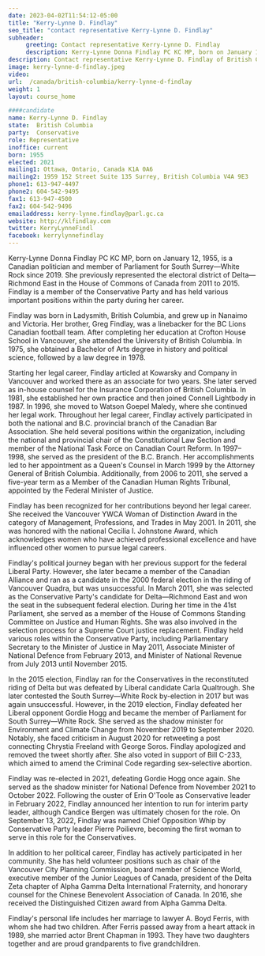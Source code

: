 ```yaml
---
date: 2023-04-02T11:54:12-05:00
title: "Kerry-Lynne D. Findlay"
seo_title: "contact representative Kerry-Lynne D. Findlay"
subheader:
     greeting: Contact representative Kerry-Lynne D. Findlay
     description: Kerry-Lynne Donna Findlay PC KC MP, born on January 12, 1955, is a Canadian politician and member of Parliament for South Surrey—White Rock since 2019. She previously represented the electoral district of Delta—Richmond East in the House of Commons of Canada from 2011 to 2015. Findlay is a member of the Conservative Party and has held various important positions within the party during her career.
description: Contact representative Kerry-Lynne D. Findlay of British Columbia. Contact information for Kerry-Lynne D. Findlay includes email address, phone number, and mailing address.
image: kerry-lynne-d-findlay.jpeg
video:
url:  /canada/british-columbia/kerry-lynne-d-findlay
weight: 1
layout: course_home

####candidate
name: Kerry-Lynne D. Findlay
state:	British Columbia
party:	Conservative
role: Representative
inoffice: current
born: 1955
elected: 2021
mailing1: Ottawa, Ontario, Canada K1A 0A6
mailing2: 1959 152 Street Suite 135 Surrey, British Columbia V4A 9E3
phone1: 613-947-4497
phone2: 604-542-9495
fax1: 613-947-4500
fax2: 604-542-9496
emailaddress: kerry-lynne.findlay@parl.gc.ca
website: http://klfindlay.com
twitter: KerryLynneFindl
facebook: kerrylynnefindlay
---
```


Kerry-Lynne Donna Findlay PC KC MP, born on January 12, 1955, is a Canadian politician and member of Parliament for South Surrey—White Rock since 2019. She previously represented the electoral district of Delta—Richmond East in the House of Commons of Canada from 2011 to 2015. Findlay is a member of the Conservative Party and has held various important positions within the party during her career.

Findlay was born in Ladysmith, British Columbia, and grew up in Nanaimo and Victoria. Her brother, Greg Findlay, was a linebacker for the BC Lions Canadian football team. After completing her education at Crofton House School in Vancouver, she attended the University of British Columbia. In 1975, she obtained a Bachelor of Arts degree in history and political science, followed by a law degree in 1978.

Starting her legal career, Findlay articled at Kowarsky and Company in Vancouver and worked there as an associate for two years. She later served as in-house counsel for the Insurance Corporation of British Columbia. In 1981, she established her own practice and then joined Connell Lightbody in 1987. In 1996, she moved to Watson Goepel Maledy, where she continued her legal work. Throughout her legal career, Findlay actively participated in both the national and B.C. provincial branch of the Canadian Bar Association. She held several positions within the organization, including the national and provincial chair of the Constitutional Law Section and member of the National Task Force on Canadian Court Reform. In 1997–1998, she served as the president of the B.C. Branch. Her accomplishments led to her appointment as a Queen's Counsel in March 1999 by the Attorney General of British Columbia. Additionally, from 2006 to 2011, she served a five-year term as a Member of the Canadian Human Rights Tribunal, appointed by the Federal Minister of Justice.

Findlay has been recognized for her contributions beyond her legal career. She received the Vancouver YWCA Woman of Distinction Award in the category of Management, Professions, and Trades in May 2001. In 2011, she was honored with the national Cecilia I. Johnstone Award, which acknowledges women who have achieved professional excellence and have influenced other women to pursue legal careers.

Findlay's political journey began with her previous support for the federal Liberal Party. However, she later became a member of the Canadian Alliance and ran as a candidate in the 2000 federal election in the riding of Vancouver Quadra, but was unsuccessful. In March 2011, she was selected as the Conservative Party's candidate for Delta—Richmond East and won the seat in the subsequent federal election. During her time in the 41st Parliament, she served as a member of the House of Commons Standing Committee on Justice and Human Rights. She was also involved in the selection process for a Supreme Court justice replacement. Findlay held various roles within the Conservative Party, including Parliamentary Secretary to the Minister of Justice in May 2011, Associate Minister of National Defence from February 2013, and Minister of National Revenue from July 2013 until November 2015.

In the 2015 election, Findlay ran for the Conservatives in the reconstituted riding of Delta but was defeated by Liberal candidate Carla Qualtrough. She later contested the South Surrey—White Rock by-election in 2017 but was again unsuccessful. However, in the 2019 election, Findlay defeated her Liberal opponent Gordie Hogg and became the member of Parliament for South Surrey—White Rock. She served as the shadow minister for Environment and Climate Change from November 2019 to September 2020. Notably, she faced criticism in August 2020 for retweeting a post connecting Chrystia Freeland with George Soros. Findlay apologized and removed the tweet shortly after. She also voted in support of Bill C-233, which aimed to amend the Criminal Code regarding sex-selective abortion.

Findlay was re-elected in 2021, defeating Gordie Hogg once again. She served as the shadow minister for National Defence from November 2021 to October 2022. Following the ouster of Erin O'Toole as Conservative leader in February 2022, Findlay announced her intention to run for interim party leader, although Candice Bergen was ultimately chosen for the role. On September 13, 2022, Findlay was named Chief Opposition Whip by Conservative Party leader Pierre Poilievre, becoming the first woman to serve in this role for the Conservatives.

In addition to her political career, Findlay has actively participated in her community. She has held volunteer positions such as chair of the Vancouver City Planning Commission, board member of Science World, executive member of the Junior Leagues of Canada, president of the Delta Zeta chapter of Alpha Gamma Delta International Fraternity, and honorary counsel for the Chinese Benevolent Association of Canada. In 2016, she received the Distinguished Citizen award from Alpha Gamma Delta.

Findlay's personal life includes her marriage to lawyer A. Boyd Ferris, with whom she had two children. After Ferris passed away from a heart attack in 1989, she married actor Brent Chapman in 1993. They have two daughters together and are proud grandparents to five grandchildren.
